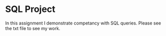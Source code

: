 # SQL Project

In this assignment I demonstrate competancy with SQL queries. 
Please see the txt file to see my work. 
